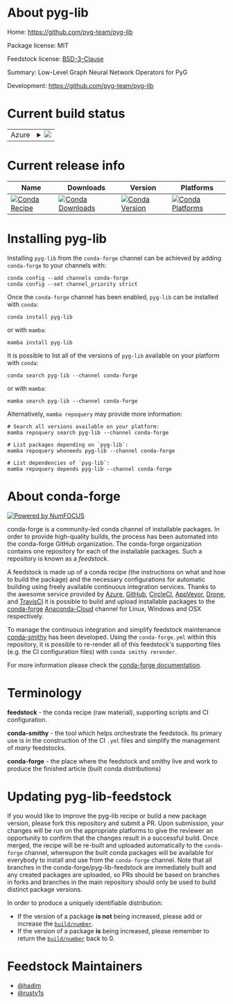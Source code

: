 About pyg-lib
=============

Home: https://github.com/pyg-team/pyg-lib

Package license: MIT

Feedstock license: [BSD-3-Clause](https://github.com/conda-forge/pyg-lib-feedstock/blob/main/LICENSE.txt)

Summary: Low-Level Graph Neural Network Operators for PyG

Development: https://github.com/pyg-team/pyg-lib

Current build status
====================


<table>
    
  <tr>
    <td>Azure</td>
    <td>
      <details>
        <summary>
          <a href="https://dev.azure.com/conda-forge/feedstock-builds/_build/latest?definitionId=18412&branchName=main">
            <img src="https://dev.azure.com/conda-forge/feedstock-builds/_apis/build/status/pyg-lib-feedstock?branchName=main">
          </a>
        </summary>
        <table>
          <thead><tr><th>Variant</th><th>Status</th></tr></thead>
          <tbody><tr>
              <td>linux_64_c_compiler_version10cuda_compiler_version11.1cxx_compiler_version10python3.10.____cpython</td>
              <td>
                <a href="https://dev.azure.com/conda-forge/feedstock-builds/_build/latest?definitionId=18412&branchName=main">
                  <img src="https://dev.azure.com/conda-forge/feedstock-builds/_apis/build/status/pyg-lib-feedstock?branchName=main&jobName=linux&configuration=linux%20linux_64_c_compiler_version10cuda_compiler_version11.1cxx_compiler_version10python3.10.____cpython" alt="variant">
                </a>
              </td>
            </tr><tr>
              <td>linux_64_c_compiler_version10cuda_compiler_version11.1cxx_compiler_version10python3.8.____cpython</td>
              <td>
                <a href="https://dev.azure.com/conda-forge/feedstock-builds/_build/latest?definitionId=18412&branchName=main">
                  <img src="https://dev.azure.com/conda-forge/feedstock-builds/_apis/build/status/pyg-lib-feedstock?branchName=main&jobName=linux&configuration=linux%20linux_64_c_compiler_version10cuda_compiler_version11.1cxx_compiler_version10python3.8.____cpython" alt="variant">
                </a>
              </td>
            </tr><tr>
              <td>linux_64_c_compiler_version10cuda_compiler_version11.1cxx_compiler_version10python3.9.____cpython</td>
              <td>
                <a href="https://dev.azure.com/conda-forge/feedstock-builds/_build/latest?definitionId=18412&branchName=main">
                  <img src="https://dev.azure.com/conda-forge/feedstock-builds/_apis/build/status/pyg-lib-feedstock?branchName=main&jobName=linux&configuration=linux%20linux_64_c_compiler_version10cuda_compiler_version11.1cxx_compiler_version10python3.9.____cpython" alt="variant">
                </a>
              </td>
            </tr><tr>
              <td>linux_64_c_compiler_version10cuda_compiler_version11.2cxx_compiler_version10python3.10.____cpython</td>
              <td>
                <a href="https://dev.azure.com/conda-forge/feedstock-builds/_build/latest?definitionId=18412&branchName=main">
                  <img src="https://dev.azure.com/conda-forge/feedstock-builds/_apis/build/status/pyg-lib-feedstock?branchName=main&jobName=linux&configuration=linux%20linux_64_c_compiler_version10cuda_compiler_version11.2cxx_compiler_version10python3.10.____cpython" alt="variant">
                </a>
              </td>
            </tr><tr>
              <td>linux_64_c_compiler_version10cuda_compiler_version11.2cxx_compiler_version10python3.8.____cpython</td>
              <td>
                <a href="https://dev.azure.com/conda-forge/feedstock-builds/_build/latest?definitionId=18412&branchName=main">
                  <img src="https://dev.azure.com/conda-forge/feedstock-builds/_apis/build/status/pyg-lib-feedstock?branchName=main&jobName=linux&configuration=linux%20linux_64_c_compiler_version10cuda_compiler_version11.2cxx_compiler_version10python3.8.____cpython" alt="variant">
                </a>
              </td>
            </tr><tr>
              <td>linux_64_c_compiler_version10cuda_compiler_version11.2cxx_compiler_version10python3.9.____cpython</td>
              <td>
                <a href="https://dev.azure.com/conda-forge/feedstock-builds/_build/latest?definitionId=18412&branchName=main">
                  <img src="https://dev.azure.com/conda-forge/feedstock-builds/_apis/build/status/pyg-lib-feedstock?branchName=main&jobName=linux&configuration=linux%20linux_64_c_compiler_version10cuda_compiler_version11.2cxx_compiler_version10python3.9.____cpython" alt="variant">
                </a>
              </td>
            </tr><tr>
              <td>linux_64_c_compiler_version11cuda_compiler_versionNonecxx_compiler_version11python3.10.____cpython</td>
              <td>
                <a href="https://dev.azure.com/conda-forge/feedstock-builds/_build/latest?definitionId=18412&branchName=main">
                  <img src="https://dev.azure.com/conda-forge/feedstock-builds/_apis/build/status/pyg-lib-feedstock?branchName=main&jobName=linux&configuration=linux%20linux_64_c_compiler_version11cuda_compiler_versionNonecxx_compiler_version11python3.10.____cpython" alt="variant">
                </a>
              </td>
            </tr><tr>
              <td>linux_64_c_compiler_version11cuda_compiler_versionNonecxx_compiler_version11python3.8.____cpython</td>
              <td>
                <a href="https://dev.azure.com/conda-forge/feedstock-builds/_build/latest?definitionId=18412&branchName=main">
                  <img src="https://dev.azure.com/conda-forge/feedstock-builds/_apis/build/status/pyg-lib-feedstock?branchName=main&jobName=linux&configuration=linux%20linux_64_c_compiler_version11cuda_compiler_versionNonecxx_compiler_version11python3.8.____cpython" alt="variant">
                </a>
              </td>
            </tr><tr>
              <td>linux_64_c_compiler_version11cuda_compiler_versionNonecxx_compiler_version11python3.9.____cpython</td>
              <td>
                <a href="https://dev.azure.com/conda-forge/feedstock-builds/_build/latest?definitionId=18412&branchName=main">
                  <img src="https://dev.azure.com/conda-forge/feedstock-builds/_apis/build/status/pyg-lib-feedstock?branchName=main&jobName=linux&configuration=linux%20linux_64_c_compiler_version11cuda_compiler_versionNonecxx_compiler_version11python3.9.____cpython" alt="variant">
                </a>
              </td>
            </tr><tr>
              <td>linux_64_c_compiler_version9cuda_compiler_version11.0cxx_compiler_version9python3.10.____cpython</td>
              <td>
                <a href="https://dev.azure.com/conda-forge/feedstock-builds/_build/latest?definitionId=18412&branchName=main">
                  <img src="https://dev.azure.com/conda-forge/feedstock-builds/_apis/build/status/pyg-lib-feedstock?branchName=main&jobName=linux&configuration=linux%20linux_64_c_compiler_version9cuda_compiler_version11.0cxx_compiler_version9python3.10.____cpython" alt="variant">
                </a>
              </td>
            </tr><tr>
              <td>linux_64_c_compiler_version9cuda_compiler_version11.0cxx_compiler_version9python3.8.____cpython</td>
              <td>
                <a href="https://dev.azure.com/conda-forge/feedstock-builds/_build/latest?definitionId=18412&branchName=main">
                  <img src="https://dev.azure.com/conda-forge/feedstock-builds/_apis/build/status/pyg-lib-feedstock?branchName=main&jobName=linux&configuration=linux%20linux_64_c_compiler_version9cuda_compiler_version11.0cxx_compiler_version9python3.8.____cpython" alt="variant">
                </a>
              </td>
            </tr><tr>
              <td>linux_64_c_compiler_version9cuda_compiler_version11.0cxx_compiler_version9python3.9.____cpython</td>
              <td>
                <a href="https://dev.azure.com/conda-forge/feedstock-builds/_build/latest?definitionId=18412&branchName=main">
                  <img src="https://dev.azure.com/conda-forge/feedstock-builds/_apis/build/status/pyg-lib-feedstock?branchName=main&jobName=linux&configuration=linux%20linux_64_c_compiler_version9cuda_compiler_version11.0cxx_compiler_version9python3.9.____cpython" alt="variant">
                </a>
              </td>
            </tr><tr>
              <td>osx_64_python3.10.____cpython</td>
              <td>
                <a href="https://dev.azure.com/conda-forge/feedstock-builds/_build/latest?definitionId=18412&branchName=main">
                  <img src="https://dev.azure.com/conda-forge/feedstock-builds/_apis/build/status/pyg-lib-feedstock?branchName=main&jobName=osx&configuration=osx%20osx_64_python3.10.____cpython" alt="variant">
                </a>
              </td>
            </tr><tr>
              <td>osx_64_python3.8.____cpython</td>
              <td>
                <a href="https://dev.azure.com/conda-forge/feedstock-builds/_build/latest?definitionId=18412&branchName=main">
                  <img src="https://dev.azure.com/conda-forge/feedstock-builds/_apis/build/status/pyg-lib-feedstock?branchName=main&jobName=osx&configuration=osx%20osx_64_python3.8.____cpython" alt="variant">
                </a>
              </td>
            </tr><tr>
              <td>osx_64_python3.9.____cpython</td>
              <td>
                <a href="https://dev.azure.com/conda-forge/feedstock-builds/_build/latest?definitionId=18412&branchName=main">
                  <img src="https://dev.azure.com/conda-forge/feedstock-builds/_apis/build/status/pyg-lib-feedstock?branchName=main&jobName=osx&configuration=osx%20osx_64_python3.9.____cpython" alt="variant">
                </a>
              </td>
            </tr><tr>
              <td>osx_arm64_python3.10.____cpython</td>
              <td>
                <a href="https://dev.azure.com/conda-forge/feedstock-builds/_build/latest?definitionId=18412&branchName=main">
                  <img src="https://dev.azure.com/conda-forge/feedstock-builds/_apis/build/status/pyg-lib-feedstock?branchName=main&jobName=osx&configuration=osx%20osx_arm64_python3.10.____cpython" alt="variant">
                </a>
              </td>
            </tr><tr>
              <td>osx_arm64_python3.8.____cpython</td>
              <td>
                <a href="https://dev.azure.com/conda-forge/feedstock-builds/_build/latest?definitionId=18412&branchName=main">
                  <img src="https://dev.azure.com/conda-forge/feedstock-builds/_apis/build/status/pyg-lib-feedstock?branchName=main&jobName=osx&configuration=osx%20osx_arm64_python3.8.____cpython" alt="variant">
                </a>
              </td>
            </tr><tr>
              <td>osx_arm64_python3.9.____cpython</td>
              <td>
                <a href="https://dev.azure.com/conda-forge/feedstock-builds/_build/latest?definitionId=18412&branchName=main">
                  <img src="https://dev.azure.com/conda-forge/feedstock-builds/_apis/build/status/pyg-lib-feedstock?branchName=main&jobName=osx&configuration=osx%20osx_arm64_python3.9.____cpython" alt="variant">
                </a>
              </td>
            </tr>
          </tbody>
        </table>
      </details>
    </td>
  </tr>
</table>

Current release info
====================

| Name | Downloads | Version | Platforms |
| --- | --- | --- | --- |
| [![Conda Recipe](https://img.shields.io/badge/recipe-pyg--lib-green.svg)](https://anaconda.org/conda-forge/pyg-lib) | [![Conda Downloads](https://img.shields.io/conda/dn/conda-forge/pyg-lib.svg)](https://anaconda.org/conda-forge/pyg-lib) | [![Conda Version](https://img.shields.io/conda/vn/conda-forge/pyg-lib.svg)](https://anaconda.org/conda-forge/pyg-lib) | [![Conda Platforms](https://img.shields.io/conda/pn/conda-forge/pyg-lib.svg)](https://anaconda.org/conda-forge/pyg-lib) |

Installing pyg-lib
==================

Installing `pyg-lib` from the `conda-forge` channel can be achieved by adding `conda-forge` to your channels with:

```
conda config --add channels conda-forge
conda config --set channel_priority strict
```

Once the `conda-forge` channel has been enabled, `pyg-lib` can be installed with `conda`:

```
conda install pyg-lib
```

or with `mamba`:

```
mamba install pyg-lib
```

It is possible to list all of the versions of `pyg-lib` available on your platform with `conda`:

```
conda search pyg-lib --channel conda-forge
```

or with `mamba`:

```
mamba search pyg-lib --channel conda-forge
```

Alternatively, `mamba repoquery` may provide more information:

```
# Search all versions available on your platform:
mamba repoquery search pyg-lib --channel conda-forge

# List packages depending on `pyg-lib`:
mamba repoquery whoneeds pyg-lib --channel conda-forge

# List dependencies of `pyg-lib`:
mamba repoquery depends pyg-lib --channel conda-forge
```


About conda-forge
=================

[![Powered by
NumFOCUS](https://img.shields.io/badge/powered%20by-NumFOCUS-orange.svg?style=flat&colorA=E1523D&colorB=007D8A)](https://numfocus.org)

conda-forge is a community-led conda channel of installable packages.
In order to provide high-quality builds, the process has been automated into the
conda-forge GitHub organization. The conda-forge organization contains one repository
for each of the installable packages. Such a repository is known as a *feedstock*.

A feedstock is made up of a conda recipe (the instructions on what and how to build
the package) and the necessary configurations for automatic building using freely
available continuous integration services. Thanks to the awesome service provided by
[Azure](https://azure.microsoft.com/en-us/services/devops/), [GitHub](https://github.com/),
[CircleCI](https://circleci.com/), [AppVeyor](https://www.appveyor.com/),
[Drone](https://cloud.drone.io/welcome), and [TravisCI](https://travis-ci.com/)
it is possible to build and upload installable packages to the
[conda-forge](https://anaconda.org/conda-forge) [Anaconda-Cloud](https://anaconda.org/)
channel for Linux, Windows and OSX respectively.

To manage the continuous integration and simplify feedstock maintenance
[conda-smithy](https://github.com/conda-forge/conda-smithy) has been developed.
Using the ``conda-forge.yml`` within this repository, it is possible to re-render all of
this feedstock's supporting files (e.g. the CI configuration files) with ``conda smithy rerender``.

For more information please check the [conda-forge documentation](https://conda-forge.org/docs/).

Terminology
===========

**feedstock** - the conda recipe (raw material), supporting scripts and CI configuration.

**conda-smithy** - the tool which helps orchestrate the feedstock.
                   Its primary use is in the construction of the CI ``.yml`` files
                   and simplify the management of *many* feedstocks.

**conda-forge** - the place where the feedstock and smithy live and work to
                  produce the finished article (built conda distributions)


Updating pyg-lib-feedstock
==========================

If you would like to improve the pyg-lib recipe or build a new
package version, please fork this repository and submit a PR. Upon submission,
your changes will be run on the appropriate platforms to give the reviewer an
opportunity to confirm that the changes result in a successful build. Once
merged, the recipe will be re-built and uploaded automatically to the
`conda-forge` channel, whereupon the built conda packages will be available for
everybody to install and use from the `conda-forge` channel.
Note that all branches in the conda-forge/pyg-lib-feedstock are
immediately built and any created packages are uploaded, so PRs should be based
on branches in forks and branches in the main repository should only be used to
build distinct package versions.

In order to produce a uniquely identifiable distribution:
 * If the version of a package **is not** being increased, please add or increase
   the [``build/number``](https://docs.conda.io/projects/conda-build/en/latest/resources/define-metadata.html#build-number-and-string).
 * If the version of a package **is** being increased, please remember to return
   the [``build/number``](https://docs.conda.io/projects/conda-build/en/latest/resources/define-metadata.html#build-number-and-string)
   back to 0.

Feedstock Maintainers
=====================

* [@hadim](https://github.com/hadim/)
* [@rusty1s](https://github.com/rusty1s/)

